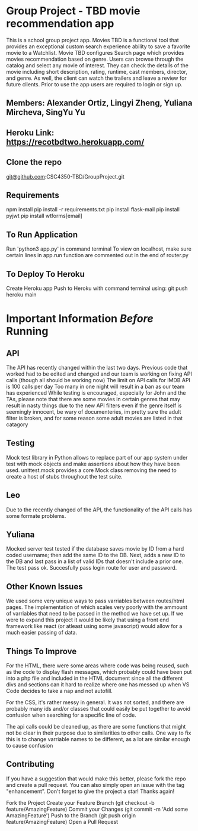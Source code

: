 # Group Project - TBD movie recommendation app

This is a school group project app. Movies TBD is a functional tool that provides an exceptional custom search experience ability to save a favorite movie to a Watchlist. Movie TBD configures Search page which provides movies recommendation based on genre. Users can browse through the catalog and select any movie of interest. They can check the details of the movie including short description, rating, runtime, cast members, director, and genre. As well, the client can watch the trailers and leave a review for future clients. Prior to use the app users are required to login or sign up.

## Members: Alexander Ortiz, Lingyi Zheng, Yuliana Mircheva, SingYu Yu

## Heroku Link: https://recotbdtwo.herokuapp.com/

## Clone the repo

git@github.com:CSC4350-TBD/GroupProject.git

## Requirements

npm install
pip install -r requirements.txt
pip install flask-mail
pip install pyjwt
pip install wtforms[email]

## To Run Application

Run 'python3 app.py' in command terminal
To view on localhost, make sure certain lines in app.run function are commented out in the end of router.py

## To Deploy To Heroku

Create Heroku app
Push to Heroku with command terminal using: git push heroku main

# Important Information _Before_ Running

## API

The API has recently changed within the last two days.
Previous code that worked had to be edited and changed and our team is working on fixing API calls (though all should be working now)
The limit on API calls for IMDB API is 100 calls per day
Too many in one night will result in a ban as our team has experienced
While testing is encouraged, especially for John and the TAs, please note that there are some movies in certain genres that may result in nasty things due to the new API filters even if the genre itself is seemingly innocent, be wary of documenteries, im pretty sure the adult filter is broken, and for some reason some adult movies are listed in that catagory

## Testing

Mock test library in Python allows to replace part of our app system under test with mock objects and make assertions about how they have been used. unittest.mock provides a core Mock class removing the need to create a host of stubs throughout the test suite.

## Leo

Due to the recently changed of the API, the functionality of the API calls has some formate problems.

## Yuliana

Mocked server test tested if the database saves movie by ID from a hard coded username; then add the same ID to the DB. Next, adds a new ID to the DB and last pass in a list of valid IDs that doesn't include a prior one. The test pass ok.
Succesfully pass login route for user and password.

## Other Known Issues

We used some very unique ways to pass varriables between routes/html pages. The implementation of which scales very poorly with the ammount of varriables that need to be passed in the method we have set up. If we were to expand this project it would be likely that using a front end framework like react (or atleast using some javascript) would allow for a much easier passing of data.

## Things To Improve

For the HTML, there were some areas where code was being reused, such as the code to display flash messages, which probably could have been put into a php file and included in the HTML document since all the different divs and sections can it hard to realize where one has messed up when VS Code decides to take a nap and not autofill.

For the CSS, it's rather messy in general. It was not sorted, and there are probably many ids and/or classes that could easily be put together to avoid confusion when searching for a specific line of code.

The api calls could be cleaned up, as there are some functions that might not be clear in their purpose due to similarities to other calls. One way to fix this is to change varriable names to be different, as a lot are similar enough to cause confusion

## Contributing

If you have a suggestion that would make this better, please fork the repo and create a pull request. You can also simply open an issue with the tag "enhancement". Don't forget to give the project a star! Thanks again!

Fork the Project
Create your Feature Branch (git checkout -b feature/AmazingFeature)
Commit your Changes (git commit -m 'Add some AmazingFeature')
Push to the Branch (git push origin feature/AmazingFeature)
Open a Pull Request
